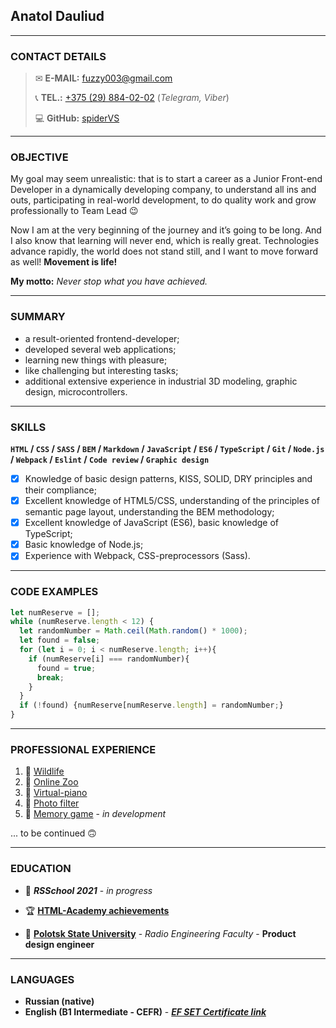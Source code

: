 ## **Anatol Dauliud**
---
### **CONTACT DETAILS**

> ✉ **E-MAIL:** [fuzzy003@gmail.com](mailto:fuzzy003@gmail.com)
>
> 📞 **TEL.:** [+375 (29) 884-02-02](tel:+375298840202) (*Telegram, Viber*)
>
> 💻 **GitHub:** [spiderVS](https://github.com/spiderVS)

---
### **OBJECTIVE**

My goal may seem unrealistic: that is to start a career as a Junior Front-end Developer in a dynamically developing company, to understand all ins and outs, participating in real-world development, to do quality work and grow professionally to Team Lead 😉

Now I am at the very beginning of the journey and it’s going to be long. And I also know that learning will never end, which is really great. Technologies advance rapidly, the world does not stand still, and I want to move forward as well! **Movement is life!**

**My motto:** *Never stop what you have achieved.*

---
### **SUMMARY**

- a result-oriented frontend-developer;
- developed several web applications;
- learning new things with pleasure;
- like challenging but interesting tasks;
- additional extensive experience in industrial 3D modeling, graphic design, microcontrollers.

---
### **SKILLS**

**`HTML` / `CSS` / `SASS` / `BEM` / `Markdown` / `JavaScript` / `ES6` / `TypeScript` / `Git` / `Node.js` / `Webpack` / `Eslint` / `Code review` / `Graphic design`**

- [x] Knowledge of basic design patterns, KISS, SOLID, DRY principles and their compliance;
- [x] Excellent knowledge of HTML5/CSS, understanding of the principles of semantic page layout, understanding the BEM methodology;
- [x] Excellent knowledge of JavaScript (ES6), basic knowledge of TypeScript;
- [x] Basic knowledge of Node.js;
- [x] Experience with Webpack, CSS-preprocessors (Sass).

---
### **CODE EXAMPLES**

```js
let numReserve = [];
while (numReserve.length < 12) {
  let randomNumber = Math.ceil(Math.random() * 1000);
  let found = false;
  for (let i = 0; i < numReserve.length; i++){
    if (numReserve[i] === randomNumber){
      found = true;
      break;
    }
  }
  if (!found) {numReserve[numReserve.length] = randomNumber;}
}
```
---
### **PROFESSIONAL EXPERIENCE**

1. 🦊 [Wildlife](https://rolling-scopes-school.github.io/spidervs-JSFE2021Q1/wildlife/)
2. 🐼 [Online Zoo](https://rolling-scopes-school.github.io/spidervs-JSFE2021Q1/online-zoo/pages/main/)
3. 🎹 [Virtual-piano](https://rolling-scopes-school.github.io/spidervs-JSFE2021Q1/virtual-piano/)
4. 📸 [Photo filter](https://rolling-scopes-school.github.io/spidervs-JSFE2021Q1/photo-filter/)
5. 🎰 [Memory game](https://rolling-scopes-school.github.io/spidervs-JSFE2021Q1/match-match-game/) - *in development*

... to be continued 🙃

---
### **EDUCATION**

 - 🚀 ***RSSchool 2021*** - *in progress*

- 🏆 [**HTML-Academy achievements**](https://htmlacademy.ru/profile/id1827281)

- 📜 [**Polotsk State University**](https://www.psu.by/en/) - *Radio Engineering Faculty* - **Product design engineer**


---
### **LANGUAGES**

- **Russian (native)**
- **English (B1 Intermediate - CEFR)** - [***EF SET Certificate link***](https://www.efset.org/cert/buq4Js)
